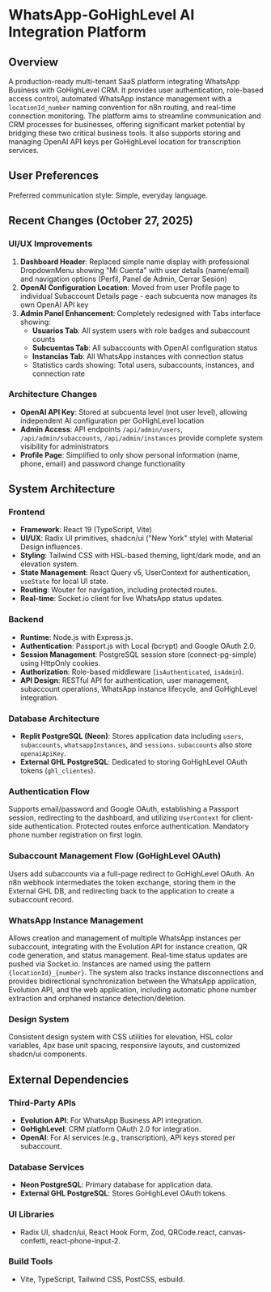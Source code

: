 # WhatsApp-GoHighLevel AI Integration Platform

## Overview
A production-ready multi-tenant SaaS platform integrating WhatsApp Business with GoHighLevel CRM. It provides user authentication, role-based access control, automated WhatsApp instance management with a `locationId_number` naming convention for n8n routing, and real-time connection monitoring. The platform aims to streamline communication and CRM processes for businesses, offering significant market potential by bridging these two critical business tools. It also supports storing and managing OpenAI API keys per GoHighLevel location for transcription services.

## User Preferences
Preferred communication style: Simple, everyday language.

## Recent Changes (October 27, 2025)

### UI/UX Improvements
1. **Dashboard Header**: Replaced simple name display with professional DropdownMenu showing "Mi Cuenta" with user details (name/email) and navigation options (Perfil, Panel de Admin, Cerrar Sesión)
2. **OpenAI Configuration Location**: Moved from user Profile page to individual Subaccount Details page - each subcuenta now manages its own OpenAI API key
3. **Admin Panel Enhancement**: Completely redesigned with Tabs interface showing:
   - **Usuarios Tab**: All system users with role badges and subaccount counts
   - **Subcuentas Tab**: All subaccounts with OpenAI configuration status
   - **Instancias Tab**: All WhatsApp instances with connection status
   - Statistics cards showing: Total users, subaccounts, instances, and connection rate

### Architecture Changes
- **OpenAI API Key**: Stored at subcuenta level (not user level), allowing independent AI configuration per GoHighLevel location
- **Admin Access**: API endpoints `/api/admin/users`, `/api/admin/subaccounts`, `/api/admin/instances` provide complete system visibility for administrators
- **Profile Page**: Simplified to only show personal information (name, phone, email) and password change functionality

## System Architecture

### Frontend
- **Framework**: React 19 (TypeScript, Vite)
- **UI/UX**: Radix UI primitives, shadcn/ui ("New York" style) with Material Design influences.
- **Styling**: Tailwind CSS with HSL-based theming, light/dark mode, and an elevation system.
- **State Management**: React Query v5, UserContext for authentication, `useState` for local UI state.
- **Routing**: Wouter for navigation, including protected routes.
- **Real-time**: Socket.io client for live WhatsApp status updates.

### Backend
- **Runtime**: Node.js with Express.js.
- **Authentication**: Passport.js with Local (bcrypt) and Google OAuth 2.0.
- **Session Management**: PostgreSQL session store (connect-pg-simple) using HttpOnly cookies.
- **Authorization**: Role-based middleware (`isAuthenticated`, `isAdmin`).
- **API Design**: RESTful API for authentication, user management, subaccount operations, WhatsApp instance lifecycle, and GoHighLevel integration.

### Database Architecture
-   **Replit PostgreSQL (Neon)**: Stores application data including `users`, `subaccounts`, `whatsappInstances`, and `sessions`. `subaccounts` also store `openaiApiKey`.
-   **External GHL PostgreSQL**: Dedicated to storing GoHighLevel OAuth tokens (`ghl_clientes`).

### Authentication Flow
Supports email/password and Google OAuth, establishing a Passport session, redirecting to the dashboard, and utilizing `UserContext` for client-side authentication. Protected routes enforce authentication. Mandatory phone number registration on first login.

### Subaccount Management Flow (GoHighLevel OAuth)
Users add subaccounts via a full-page redirect to GoHighLevel OAuth. An n8n webhook intermediates the token exchange, storing them in the External GHL DB, and redirecting back to the application to create a subaccount record.

### WhatsApp Instance Management
Allows creation and management of multiple WhatsApp instances per subaccount, integrating with the Evolution API for instance creation, QR code generation, and status management. Real-time status updates are pushed via Socket.io. Instances are named using the pattern `{locationId}_{number}`. The system also tracks instance disconnections and provides bidirectional synchronization between the WhatsApp application, Evolution API, and the web application, including automatic phone number extraction and orphaned instance detection/deletion.

### Design System
Consistent design system with CSS utilities for elevation, HSL color variables, 4px base unit spacing, responsive layouts, and customized shadcn/ui components.

## External Dependencies

### Third-Party APIs
-   **Evolution API**: For WhatsApp Business API integration.
-   **GoHighLevel**: CRM platform OAuth 2.0 for integration.
-   **OpenAI**: For AI services (e.g., transcription), API keys stored per subaccount.

### Database Services
-   **Neon PostgreSQL**: Primary database for application data.
-   **External GHL PostgreSQL**: Stores GoHighLevel OAuth tokens.

### UI Libraries
-   Radix UI, shadcn/ui, React Hook Form, Zod, QRCode.react, canvas-confetti, react-phone-input-2.

### Build Tools
-   Vite, TypeScript, Tailwind CSS, PostCSS, esbuild.